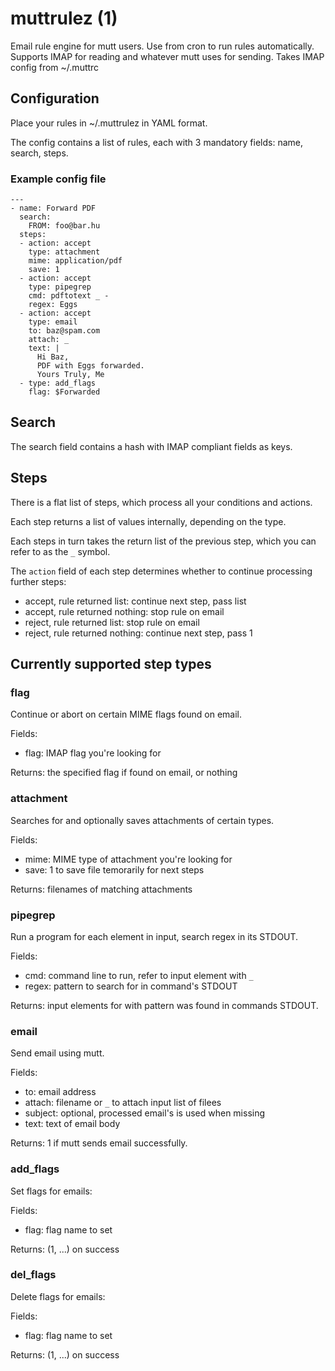 # muttrulez (1)

Email rule engine for mutt users. Use from cron to run rules automatically.
Supports IMAP for reading and whatever mutt uses for sending.
Takes IMAP config from ~/.muttrc

## Configuration

Place your rules in ~/.muttrulez in YAML format.

The config contains a list of rules, each with 3 mandatory fields:
name, search, steps.

### Example config file

    ---
    - name: Forward PDF
      search:
        FROM: foo@bar.hu
      steps:
      - action: accept
        type: attachment
        mime: application/pdf
        save: 1
      - action: accept
        type: pipegrep
        cmd: pdftotext _ -
        regex: Eggs
      - action: accept
        type: email
        to: baz@spam.com
        attach: _
        text: |
          Hi Baz,
          PDF with Eggs forwarded.
          Yours Truly, Me
      - type: add_flags
        flag: $Forwarded

## Search

The search field contains a hash with IMAP compliant fields as keys.

## Steps

There is a flat list of steps, which process all your conditions and actions.

Each step returns a list of values internally, depending on the type.

Each steps in turn takes the return list of the previous step,
which you can refer to as the `_` symbol.

The `action` field of each step determines whether to continue processing
further steps:

* accept, rule returned list: continue next step, pass list
* accept, rule returned nothing: stop rule on email
* reject, rule returned list: stop rule on email
* reject, rule returned nothing: continue next step, pass 1

## Currently supported step types

### flag

Continue or abort on certain MIME flags found on email.

Fields:
* flag: IMAP flag you're looking for

Returns: the specified flag if found on email, or nothing

### attachment

Searches for and optionally saves attachments of certain types.

Fields:
* mime: MIME type of attachment you're looking for
* save: 1 to save file temorarily for next steps

Returns: filenames of matching attachments

### pipegrep

Run a program for each element in input, search regex in its STDOUT.

Fields:
* cmd: command line to run, refer to input element with `_`
* regex: pattern to search for in command's STDOUT

Returns: input elements for with pattern was found in commands STDOUT.

### email

Send email using mutt.

Fields:
* to: email address
* attach: filename or `_` to attach input list of filees
* subject: optional, processed email's is used when missing
* text: text of email body

Returns: 1 if mutt sends email successfully.

### add_flags

Set flags for emails:

Fields:
* flag: flag name to set

Returns: (1, ...) on success

### del_flags

Delete flags for emails:

Fields:
* flag: flag name to set

Returns: (1, ...) on success

